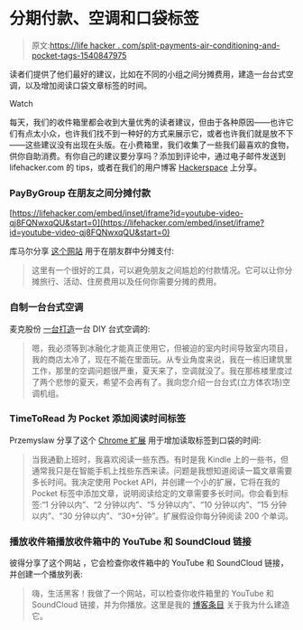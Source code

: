 # 分期付款、空调和口袋标签

> 原文:[https://life hacker . com/split-payments-air-conditioning-and-pocket-tags-1540847975](https://lifehacker.com/split-payments-air-conditioning-and-pocket-tags-1540847975)

读者们提供了他们最好的建议，比如在不同的小组之间分摊费用，建造一台台式空调，以及增加阅读口袋文章标签的时间。

Watch

每天，我们的收件箱里都会收到大量优秀的读者建议，但由于各种原因——也许它们有点太小众，也许我们找不到一种好的方式来展示它，或者也许我们就是放不下——这些建议没有出现在头版。在小费箱里，我们收集了一些我们最喜欢的食物，供你自助消费。有你自己的建议要分享吗？添加到评论中，通过电子邮件发送到 lifehacker.com 的 tips，或者在我们的用户博客 [Hackerspace](http://hackerspace.lifehacker.com) 上分享。

### PayByGroup 在朋友之间分摊付款

 [https://lifehacker.com/embed/inset/iframe?id=youtube-video-qj8FQNwxqQU&start=0](https://lifehacker.com/embed/inset/iframe?id=youtube-video-qj8FQNwxqQU&start=0) 

库马尔分享 [这个网站](http://paybygroup.com/) 用于在朋友群中分摊支付:

> 这里有一个很好的工具，可以避免朋友之间尴尬的付款情况。它可以让你分摊旅行、活动、住房费用以及任何你需要分摊的费用。

### 自制一台台式空调

麦克股份 [一台打造](http://dbugslife.blogspot.com/2014/03/desktop-air-conditioning.html)一台 DIY 台式空调的:

> 嗯，我必须等到冰融化才能真正使用它，但被迫的室内时间导致室内项目，我的商店太冷了，现在不能在里面玩。从专业角度来说，我在一栋旧建筑里工作，那里的空调问题很严重，夏天来了，空调就没了。我在那栋楼里度过了两个悲惨的夏天，希望不会再有了。我向您介绍一台台式(立方体农场)空调机组。

### TimeToRead 为 Pocket 添加阅读时间标签

Przemyslaw 分享了这个 [Chrome 扩展](https://chrome.google.com/webstore/detail/timetoread/pnoopjphmiljaepnghokldgckdkmmgea) 用于增加读取标签到口袋的时间:

> 当我通勤上班时，我喜欢阅读一些东西。有时是我 Kindle 上的一些书，但通常我只是在智能手机上找些东西来读。问题是我想知道阅读一篇文章需要多长时间。我决定使用 Pocket API，并创建一个小的扩展，它将在我的 Pocket 标签中添加文章，说明阅读给定的文章需要多长时间。你会看到标签:“1 分钟以内”、“2 分钟以内”、“5 分钟以内”、“10 分钟以内”、“15 分钟以内”、“30 分钟以内”、“30+分钟”。扩展假设你每分钟阅读 200 个单词。

### 播放收件箱播放收件箱中的 YouTube 和 SoundCloud 链接

彼得分享了这个网站 ，它会检查你收件箱中的 YouTube 和 SoundCloud 链接，并创建一个播放列表:

> 嗨，生活黑客！我做了一个网站，可以检查你收件箱里的 YouTube 和 SoundCloud 链接，并为你播放。这里是我的 [博客条目](http://levels.io/play-my-inbox/) 关于我为什么建造它。
